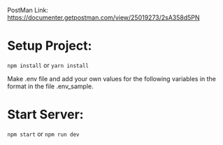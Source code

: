 PostMan Link:
https://documenter.getpostman.com/view/25019273/2sA358d5PN

# Setup Project:
 ```npm install``` or ```yarn install```

Make .env file and add  your own values for the following variables in the format in the file .env_sample.

# Start Server:
```npm start```
        or
```npm run dev```   



